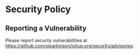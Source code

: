 # Security Policy

## Reporting a Vulnerability

Please report security vulnerabilities at https://github.com/sjparkinson/isitup.org/security/advisories.
